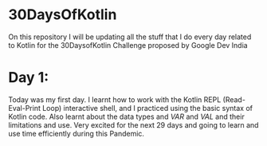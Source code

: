 # 30DaysOfKotlin
On this repository I will be updating all the stuff that I do every day related to Kotlin for the 30DaysofKotlin Challenge proposed by Google Dev India

# Day 1:
Today was my first day. I learnt how to work with the Kotlin REPL (Read-Eval-Print Loop) interactive shell, and I practiced using the basic syntax of Kotlin code.
Also learnt about the data types and *VAR* and *VAL* and their limitations and use. Very excited for the next 29 days and going to learn and use time efficiently during this Pandemic.
